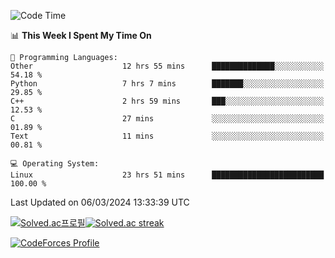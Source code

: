 
<!--START_SECTION:waka-->
![Code Time](http://img.shields.io/badge/Code%20Time-3%2C348%20hrs%2056%20mins-blue)

📊 **This Week I Spent My Time On** 

```text
💬 Programming Languages: 
Other                    12 hrs 55 mins      ██████████████░░░░░░░░░░░   54.18 % 
Python                   7 hrs 7 mins        ███████░░░░░░░░░░░░░░░░░░   29.85 % 
C++                      2 hrs 59 mins       ███░░░░░░░░░░░░░░░░░░░░░░   12.53 % 
C                        27 mins             ░░░░░░░░░░░░░░░░░░░░░░░░░   01.89 % 
Text                     11 mins             ░░░░░░░░░░░░░░░░░░░░░░░░░   00.81 % 

💻 Operating System: 
Linux                    23 hrs 51 mins      █████████████████████████   100.00 % 
```


 Last Updated on 06/03/2024 13:33:39 UTC
<!--END_SECTION:waka-->


[![Solved.ac프로필](http://mazassumnida.wtf/api/generate_badge?boj=hckim96)](https://solved.ac/hckim96)[![Solved.ac streak](http://mazandi.herokuapp.com/api?handle=hckim96&theme=dark)](https://solved.ac/hckim96)


[![CodeForces Profile](https://cf.leed.at?id=hckim96)](https://codeforces.com/profile/hckim96)

